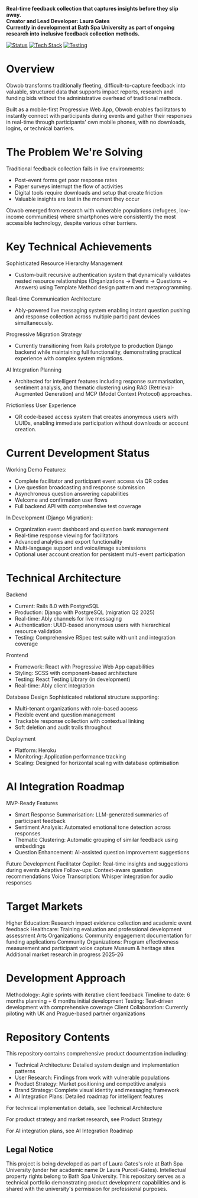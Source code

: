 **Real-time feedback collection that captures insights before they slip away.**<br>
**Creator and Lead Developer: Laura Gates**<br>
**Currently in development at Bath Spa University as part of ongoing research into inclusive feedback collection methods.**


[![Status](https://img.shields.io/badge/status-active%20development-green)]()
[![Tech Stack](https://img.shields.io/badge/stack-React%20%7C%20Django%20%7C%20PostgreSQL-blue)]()
[![Testing](https://img.shields.io/badge/testing-RSpec%20%7C%20React%20Testing-brightgreen)]()

# Overview
Obwob transforms traditionally fleeting, difficult-to-capture feedback into valuable, structured data that supports impact reports, research and funding bids without the administrative overhead of traditional methods.

Built as a mobile-first Progressive Web App, Obwob enables facilitators to instantly connect with participants during events and gather their responses in real-time through participants' own mobile phones, with no downloads, logins, or technical barriers.


# The Problem We're Solving
Traditional feedback collection fails in live environments:
- Post-event forms get poor response rates
- Paper surveys interrupt the flow of activities
- Digital tools require downloads and setup that create friction
- Valuable insights are lost in the moment they occur

Obwob emerged from research with vulnerable populations (refugees, low-income communities) where smartphones were consistently the most accessible technology, despite various other barriers.


# Key Technical Achievements
Sophisticated Resource Hierarchy Management
- Custom-built recursive authentication system that dynamically validates nested resource relationships (Organizations → Events → Questions → Answers) using Template Method design pattern and metaprogramming.

Real-time Communication Architecture
- Ably-powered live messaging system enabling instant question pushing and response collection across multiple participant devices simultaneously.

Progressive Migration Strategy
- Currently transitioning from Rails prototype to production Django backend while maintaining full functionality, demonstrating practical experience with complex system migrations.

AI Integration Planning
- Architected for intelligent features including response summarisation, sentiment analysis, and thematic clustering using RAG (Retrieval-Augmented Generation) and MCP (Model Context Protocol) approaches.

Frictionless User Experience
- QR code-based access system that creates anonymous users with UUIDs, enabling immediate participation without downloads or account creation.


# Current Development Status
Working Demo Features:
- Complete facilitator and participant event access via QR codes
- Live question broadcasting and response submission
- Asynchronous question answering capabilities
- Welcome and confirmation user flows
- Full backend API with comprehensive test coverage

In Development (Django Migration):
- Organization event dashboard and question bank management
- Real-time response viewing for facilitators
- Advanced analytics and export functionality
- Multi-language support and voice/image submissions
- Optional user account creation for persistent multi-event participation


# Technical Architecture
Backend
- Current: Rails 8.0 with PostgreSQL
- Production: Django with PostgreSQL (migration Q2 2025)
- Real-time: Ably channels for live messaging
- Authentication: UUID-based anonymous users with hierarchical resource validation
- Testing: Comprehensive RSpec test suite with unit and integration coverage

Frontend
- Framework: React with Progressive Web App capabilities
- Styling: SCSS with component-based architecture
- Testing: React Testing Library (in development)
- Real-time: Ably client integration

Database Design
Sophisticated relational structure supporting:
- Multi-tenant organizations with role-based access
- Flexible event and question management
- Trackable response collection with contextual linking
- Soft deletion and audit trails throughout

Deployment
- Platform: Heroku
- Monitoring: Application performance tracking
- Scaling: Designed for horizontal scaling with database optimisation


# AI Integration Roadmap
MVP-Ready Features
- Smart Response Summarisation: LLM-generated summaries of participant feedback
- Sentiment Analysis: Automated emotional tone detection across responses
- Thematic Clustering: Automatic grouping of similar feedback using embeddings
- Question Enhancement: AI-assisted question improvement suggestions

Future Development
Facilitator Copilot: Real-time insights and suggestions during events
Adaptive Follow-ups: Context-aware question recommendations
Voice Transcription: Whisper integration for audio responses


# Target Markets
Higher Education: Research impact evidence collection and academic event feedback
Healthcare: Training evaluation and professional development assessment
Arts Organizations: Community engagement documentation for funding applications
Community Organizations: Program effectiveness measurement and participant voice capture
Museum & heritage sites
Additional market research in progress 2025-26


# Development Approach
Methodology: Agile sprints with iterative client feedback
Timeline to date: 6 months planning + 6 months initial development
Testing: Test-driven development with comprehensive coverage
Client Collaboration: Currently piloting with UK and Prague-based partner organizations


# Repository Contents
This repository contains comprehensive product documentation including:
- Technical Architecture: Detailed system design and implementation patterns
- User Research: Findings from work with vulnerable populations
- Product Strategy: Market positioning and competitive analysis
- Brand Strategy: Complete visual identity and messaging framework
- AI Integration Plans: Detailed roadmap for intelligent features

For technical implementation details, see Technical Architecture

For product strategy and market research, see Product Strategy

For AI integration plans, see AI Integration Roadmap

## Legal Notice

This project is being developed as part of Laura Gates's role at Bath Spa University (under her academic name Dr Laura Purcell-Gates). Intellectual property rights belong to Bath Spa University. This repository serves as a technical portfolio demonstrating product development capabilities and is shared with the university's permission for professional purposes.
